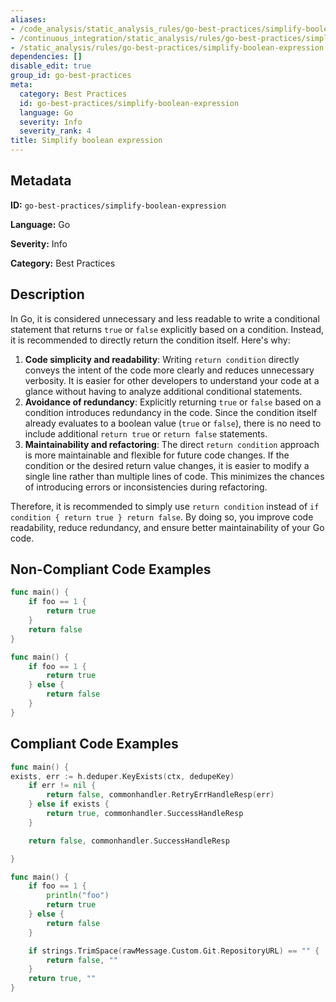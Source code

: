 ```yaml
---
aliases:
- /code_analysis/static_analysis_rules/go-best-practices/simplify-boolean-expression
- /continuous_integration/static_analysis/rules/go-best-practices/simplify-boolean-expression
- /static_analysis/rules/go-best-practices/simplify-boolean-expression
dependencies: []
disable_edit: true
group_id: go-best-practices
meta:
  category: Best Practices
  id: go-best-practices/simplify-boolean-expression
  language: Go
  severity: Info
  severity_rank: 4
title: Simplify boolean expression
---
```

<!--  SOURCED FROM https://github.com/DataDog/datadog-static-analyzer-rule-docs -->


## Metadata
**ID:** `go-best-practices/simplify-boolean-expression`

**Language:** Go

**Severity:** Info

**Category:** Best Practices

## Description
In Go, it is considered unnecessary and less readable to write a conditional statement that returns `true` or `false` explicitly based on a condition. Instead, it is recommended to directly return the condition itself. Here's why:

1.  **Code simplicity and readability**: Writing `return condition` directly conveys the intent of the code more clearly and reduces unnecessary verbosity. It is easier for other developers to understand your code at a glance without having to analyze additional conditional statements.
2.  **Avoidance of redundancy**: Explicitly returning `true` or `false` based on a condition introduces redundancy in the code. Since the condition itself already evaluates to a boolean value (`true` or `false`), there is no need to include additional `return true` or `return false` statements.
3.  **Maintainability and refactoring**: The direct `return condition` approach is more maintainable and flexible for future code changes. If the condition or the desired return value changes, it is easier to modify a single line rather than multiple lines of code. This minimizes the chances of introducing errors or inconsistencies during refactoring.

Therefore, it is recommended to simply use `return condition` instead of `if condition { return true } return false`. By doing so, you improve code readability, reduce redundancy, and ensure better maintainability of your Go code.


## Non-Compliant Code Examples
```go
func main() {
    if foo == 1 {
        return true
    }
    return false
}
```

```go
func main() {
    if foo == 1 {
        return true
    } else {
        return false
    }
}
```

## Compliant Code Examples
```go
func main() {
exists, err := h.deduper.KeyExists(ctx, dedupeKey)
    if err != nil {
        return false, commonhandler.RetryErrHandleResp(err)
    } else if exists {
        return true, commonhandler.SuccessHandleResp
    }

    return false, commonhandler.SuccessHandleResp

}
```

```go
func main() {
    if foo == 1 {
        println("foo")
        return true
    } else {
        return false
    }

    if strings.TrimSpace(rawMessage.Custom.Git.RepositoryURL) == "" {
        return false, ""
    }
    return true, ""
}
```
